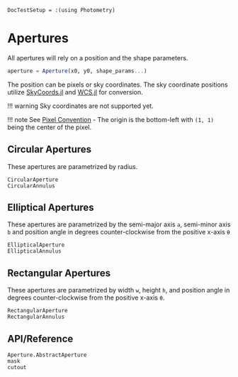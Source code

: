 ```@meta
DocTestSetup = :(using Photometry)
```

# Apertures

All apertures will rely on a position and the shape parameters.
```julia
aperture = Aperture(x0, y0, shape_params...)
```
The position can be pixels or sky coordinates. The sky coordinate positions utilize [SkyCoords.jl](https://juliaastro.github.io/SkyCoords.jl/stable) and [WCS.jl](https://juliaastro.github.io/WCS.jl/stable) for conversion.

!!! warning
    Sky coordinates are not supported yet.

!!! note
    See [Pixel Convention](@ref) - The origin is the bottom-left with `(1, 1)` being the center of the pixel. 

## Circular Apertures

These apertures are parametrized by radius.

```@docs
CircularAperture
CircularAnnulus
```

## Elliptical Apertures

These apertures are parametrized by the semi-major axis `a`, semi-minor axis `b` and position angle in degrees counter-clockwise from the positive x-axis `θ`


```@docs
EllipticalAperture
EllipticalAnnulus
```


## Rectangular Apertures

These apertures are parametrized by width `w`, height `h`, and position angle in degrees counter-clockwise from the positive x-axis `θ`.

```@docs
RectangularAperture
RectangularAnnulus
```

## API/Reference

```@docs
Aperture.AbstractAperture
mask
cutout
```
